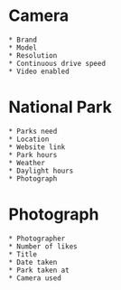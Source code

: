# Camera
	* Brand
	* Model
	* Resolution
	* Continuous drive speed
	* Video enabled

# National Park
	* Parks need
	* Location
	* Website link
	* Park hours
	* Weather
	* Daylight hours
	* Photograph

# Photograph
	* Photographer
	* Number of likes
	* Title
	* Date taken
	* Park taken at
	* Camera used
